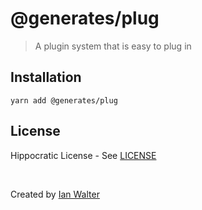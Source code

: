# @generates/plug
> A plugin system that is easy to plug in

## Installation

```console
yarn add @generates/plug
```

## License

Hippocratic License - See [LICENSE][licenseUrl]

&nbsp;

Created by [Ian Walter](https://ianwalter.dev)

[npmImage]: https://img.shields.io/npm/v/@generates/plug.svg
[npmUrl]: https://www.npmjs.com/package/@generates/plug
[ciImage]: https://github.com/generates/generates/workflows/CI/badge.svg
[ciUrl]: https://github.com/generates/generates/actions
[licenseUrl]: https://github.com/generates/generates/blob/main/packages/plug/LICENSE
